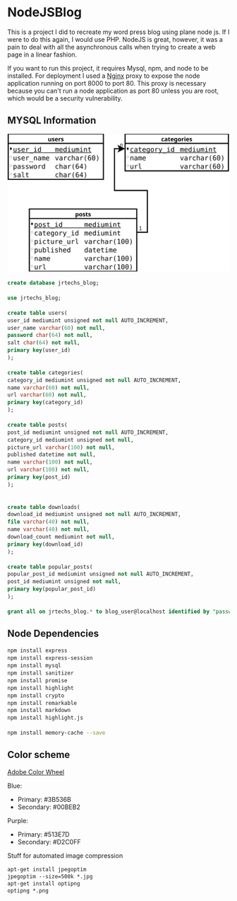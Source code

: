 # NodeJSBlog
This is a project I did to recreate my word press blog using plane node js. If I were to 
do this again, I would use PHP. NodeJS is great, however, it was a pain to deal 
with all the asynchronous calls when trying to create a web page in a linear fashion.

If you want to run this project, it requires Mysql, npm, and node to be installed. For 
deployment I used a [Nginx](https://www.digitalocean.com/community/tutorials/how-to-set-up-a-node-js-application-for-production-on-ubuntu-16-04) 
proxy to expose the node application running on port 8000 to port 80. This proxy is necessary
because you can't run a node application as port 80 unless you are root, which would be a 
security vulnerability. 


## MYSQL Information

![](blogSql.svg)

```SQL
create database jrtechs_blog;

use jrtechs_blog;

create table users(
user_id mediumint unsigned not null AUTO_INCREMENT,
user_name varchar(60) not null,
password char(64) not null,
salt char(64) not null,
primary key(user_id)
);

create table categories(
category_id mediumint unsigned not null AUTO_INCREMENT,
name varchar(60) not null,
url varchar(60) not null,
primary key(category_id)
);

create table posts(
post_id mediumint unsigned not null AUTO_INCREMENT,
category_id mediumint unsigned not null,
picture_url varchar(100) not null,
published datetime not null,
name varchar(100) not null,
url varchar(100) not null,
primary key(post_id)
);


create table downloads(
download_id mediumint unsigned not null AUTO_INCREMENT,
file varchar(40) not null,
name varchar(40) not null,
download_count mediumint not null,
primary key(download_id)
);

create table popular_posts(
popular_post_id mediumint unsigned not null AUTO_INCREMENT,
post_id mediumint unsigned not null,
primary key(popular_post_id)
);

grant all on jrtechs_blog.* to blog_user@localhost identified by "password";

```

## Node Dependencies
```bash
npm install express
npm install express-session
npm install mysql
npm install sanitizer
npm install promise
npm install highlight
npm install crypto
npm install remarkable
npm install markdown
npm install highlight.js

npm install memory-cache --save
```


## Color scheme

[Adobe Color Wheel](https://color.adobe.com/create/color-wheel/?copy=true&base=2&rule=Custom&selected=3&name=Copy%20of%20Site&mode=rgb&rgbvalues=0.231,0.325499999999957,0.42,0,0.7450980392156863,0.6980392156862745,0.10196078431372549,0.36470588235294116,0.38823529411764707,0.8235294117647058,0.7529411764705882,1,0.3165071770335184,0.24148325358851674,0.49&swatchOrder=0,1,2,3,4)

Blue:
- Primary: #3B536B
- Secondary: #00BEB2

Purple:
- Primary: #513E7D
- Secondary: #D2C0FF

Stuff for automated image compression
```
apt-get install jpegoptim
jpegoptim --size=500k *.jpg
apt-get install optipng
optipng *.png

```